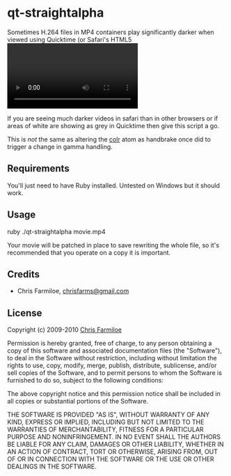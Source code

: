 qt-straightalpha
================

Sometimes H.264 files in MP4 containers play significantly darker when viewed using Quicktime (or Safari's HTML5 <video> tag which uses Quicktime) on a Windows PC. One reason for this is that Quicktime poorly handles pixel data with alpha information by default.
qt-straightalpha will patch an MP4 file to tell quicktime to use the "Straight Alpha" graphics mode by altering the [vmhd](http://developer.apple.com/mac/library/documentation/QuickTime/QTFF/QTFFChap2/qtff2.html#//apple_ref/doc/uid/TP40000939-CH204-33012) atom.

If you are seeing much darker videos in safari than in other browsers or if areas of white are showing as grey in Quicktime then give this script a go.

This is *not* the same as altering the [colr](http://www.google.com/url?sa=D&q=http%3A%2F%2Fdeveloper.apple.com%2Fquicktime%2Ficefloe%2Fdispatch019.html%23colr) atom as handbrake once did to trigger a change in gamma handling.


Requirements
------------

You'll just need to have Ruby installed. 
Untested on Windows but it should work.


Usage
-----

ruby ./qt-straightalpha movie.mp4

Your movie will be patched in place to save rewriting the whole file, so it's recommended that you operate on a copy it is important.


Credits
-------

* Chris Farmiloe, [chrisfarms@gmail.com](mailto:chrisfarms@gmail.com)


License
-------

Copyright (c) 2009-2010 [Chris Farmiloe](http://maybeuseful.posterous.com/)

Permission is hereby granted, free of charge, to any person obtaining a copy
of this software and associated documentation files (the "Software"), to
deal in the Software without restriction, including without limitation the
rights to use, copy, modify, merge, publish, distribute, sublicense, and/or
sell copies of the Software, and to permit persons to whom the Software is
furnished to do so, subject to the following conditions:

The above copyright notice and this permission notice shall be included in
all copies or substantial portions of the Software.

THE SOFTWARE IS PROVIDED "AS IS", WITHOUT WARRANTY OF ANY KIND, EXPRESS OR
IMPLIED, INCLUDING BUT NOT LIMITED TO THE WARRANTIES OF MERCHANTABILITY,
FITNESS FOR A PARTICULAR PURPOSE AND NONINFRINGEMENT. IN NO EVENT SHALL
THE AUTHORS BE LIABLE FOR ANY CLAIM, DAMAGES OR OTHER LIABILITY, WHETHER 
IN AN ACTION OF CONTRACT, TORT OR OTHERWISE, ARISING FROM, OUT OF OR IN
CONNECTION WITH THE SOFTWARE OR THE USE OR OTHER DEALINGS IN THE SOFTWARE.